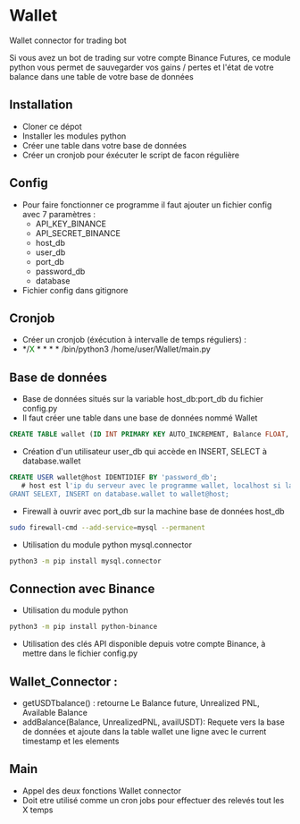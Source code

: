 # Wallet
Wallet connector for trading bot

Si vous avez un bot de trading sur votre compte Binance Futures, ce module python vous permet de sauvegarder vos gains / pertes et l'état de votre balance dans une table de votre base de données

## Installation
  - Cloner ce dépot
  - Installer les modules python
  - Créer une table dans votre base de données
  - Créer un cronjob pour éxécuter le script de facon régulière

## Config
  - Pour faire fonctionner ce programme il faut ajouter un fichier config avec 7 paramètres :
      - API_KEY_BINANCE
      - API_SECRET_BINANCE
      - host_db
      - user_db
      - port_db
      - password_db
      - database
  - Fichier config dans gitignore
## Cronjob
  - Créer un cronjob (éxécution à intervalle de temps réguliers) :
  - */<span style="color: green">X</span> * * * * /bin/python3 /home/user/Wallet/main.py
## Base de données
  - Base de données situés sur la variable host_db:port_db du fichier config.py
  - Il faut créer une table dans une base de données nommé Wallet
```SQL
CREATE TABLE wallet (ID INT PRIMARY KEY AUTO_INCREMENT, Balance FLOAT, Unrealized_PNL FLOAT, availableUSDT FLOAT, timestamp TIMESTAMP DEFAULT CURRENT_TIMESTAMP);
```
  - Création d'un utilisateur user_db qui accède en INSERT, SELECT à database.wallet 
```SQL
CREATE USER wallet@host IDENTIDIEF BY 'password_db';
   # host est l'ip du serveur avec le programme wallet, localhost si la base de données est situé en local
GRANT SELEXT, INSERT on database.wallet to wallet@host;
```
  - Firewall à ouvrir avec port_db sur la machine base de données host_db
```BASH
sudo firewall-cmd --add-service=mysql --permanent
```
  - Utilisation du module python mysql.connector
```BASH
python3 -m pip install mysql.connector
```
 ## Connection avec Binance
  - Utilisation du module python 
 ```BASH
python3 -m pip install python-binance
```
  - Utilisation des clés API disponible depuis votre compte Binance, à mettre dans le fichier config.py
 
 ## Wallet_Connector :
  - getUSDTbalance() : retourne Le Balance future, Unrealized PNL, Available Balance
  - addBalance(Balance, UnrealizedPNL, availUSDT): Requete vers la base de données et ajoute dans la table wallet une ligne avec le current timestamp et les elements
 
 
 ## Main 
  - Appel des deux fonctions Wallet connector
  - Doit etre utilisé comme un cron jobs pour effectuer des relevés tout les X temps
